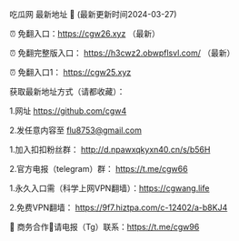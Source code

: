 吃瓜网 最新地址 👋 (最新更新时间2024-03-27)

⏰ 免翻入口：https://cgw26.xyz  （最新）

⏰ 免翻完整版入口： https://h3cwz2.obwpflsvl.com/ （最新）

⏰ 免翻入口1： https://cgw25.xyz  

获取最新地址方式（请都收藏）：

1.网址 https://github.com/cgw4

2.发任意内容至 flu8753@gmail.com

1.加入扣扣粉丝群： http://d.npawxqkyxn40.cn/s/b56H

2.官方电报（telegram）群： https://t.me/cgw66

1.永久入口需（科学上网VPN翻墙）：https://cgwang.life

2.免费VPN翻墙： https://9f7.hiztpa.com/c-12402/a-b8KJ4

🤝 商务合作🤝请电报（Tg）联系：https://t.me/cgw96
